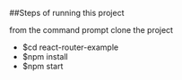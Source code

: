 ##Steps of running this project

from the command prompt clone the project
* $cd react-router-example
* $npm install
* $npm start
